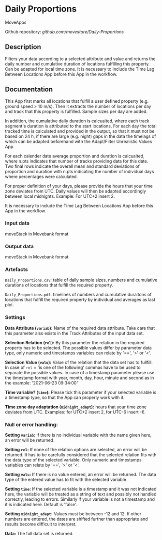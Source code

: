 # Daily Proportions

MoveApps

Github repository: *github.com/movestore/Daily-Proportions*

## Description
Filters your data according to a selected attribute and value and returns the daily number and cumulative duration of locations fulfilling this property. Can be adapted for local time zone. It is necessary to include the Time Lag Between Locations App before this App in the workflow.

## Documentation
This App first marks all locations that fulfill a user defined property (e.g. ground speed > 10 m/s). Then it extracts the number of locations per day and track that this property is fulfilled. Sample sizes per day are added.

In addition, the cumulative daily duration is calcualted, where each track segment's duration is attributed to the start locations. For each day the total tracked time is calculated and provided in the output, so that it must not be based on 24 h, if there are large (e.g. night) gaps in the data the timelags of which can be adapted beforehand with the Adapt/Filter Unrealistic Values App. 

For each calender date average proportion and duration is calcualted, where n.pts indicates that number of tracks providing data for this date. Two final rows indicate the overall mean and standard deviations of proportion and duration with n.pts indicating the number of individual days where percentages were calculated.

For proper definition of your days, please provide the hours that your time zone deviates from UTC. Daily values will then be adapted accordingly between local midnights. Example: For UTC+2 insert 2.

It is necessary to include the Time Lag Between Locations App before this App in the workflow.

### Input data
moveStack in Movebank format

### Output data
moveStack in Movebank format

### Artefacts
`Daily_Proportions.csv`: table of daily sample sizes, numbers and cumulative durations of locations that fulfill the required property.

`Daily_Proportions.pdf`: timelines of numbers and cumulative duraitons of locations that fulfill the required property by individual and averages as last plot.

### Settings
**Data Attribute (`variab`):** Name of the required data attribute. Take care that this parameter also exists in the Track Attributes of the input data set.

**Selection Relation (`rel`):** By this parameter the relation in the required property has to be selected. The possible values differ by parameter data type, only numeric and timestamps variables can relate by '==', '>' or '<'.

**Selection Value (`valu`):** Value of the relation that the data set has to fullfill. In case of `rel` = 'is one of the following' commas have to be used to separate the possible values. In case of a timestamp parameter please use the timestamp format with year, month, day, hour, minute and second as in the example: '2021-06-23 09:34:00"

**Time variable? (`time`):** Please tick this parameter if your selected variable is a timestamp type, so that the App can properly work with it.

**Time zone day adaptation (`midnight_adapt`):** hours that your time zone deviates from UTC. Examples: for UTC+2 insert 2, for UTC-6 insert -6.


### Null or error handling:
**Setting `variab`:** If there is no individual variable with the name given here, an error will be returned.

**Setting `rel`:** If none of the relation options are selected, an error will be returned. It has to be carefully considered that the selected relation fits with the data type of the selected variable. Only numeric and timestamps variables can relate by '==', '>' or '<'.

**Setting `valu`:** If there is no value entered, an error will be returned. The data type of the entered value has to fit with the selected variable.

**Setting `time`:** If the selected variable is a timestamp and it was not indicated here, the variable will be treated as a string of text and possibly not handled correctly, leading to errors. Similarly if your variable is not a timestamp and it is indicated here. Default is 'false'.

**Setting `midnight_adapt`:** Values must be between -12 and 12. If other numbers are entered, the dates are shifted further than appropriate and results become difficult to interpret.

**Data:** The full data set is returned.
